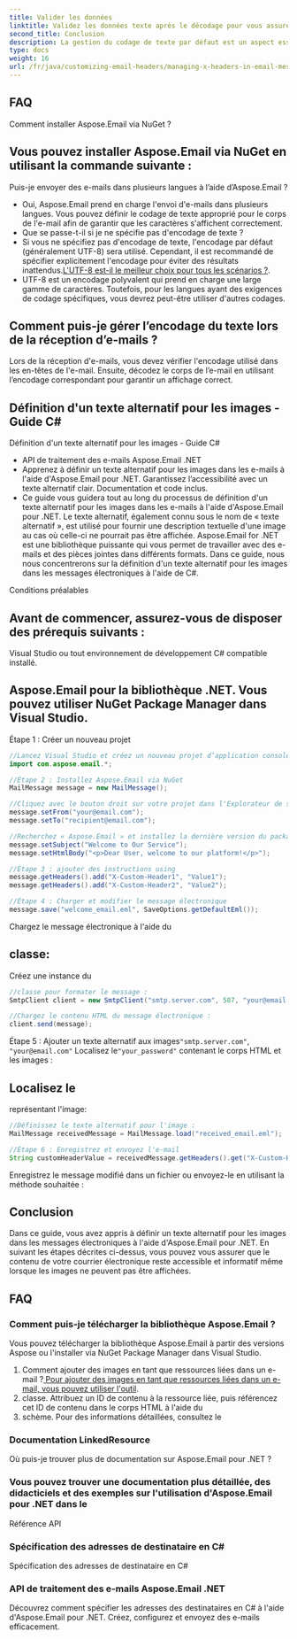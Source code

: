 ```yaml
---
title: Valider les données
linktitle: Validez les données texte après le décodage pour vous assurer qu’elles ont été correctement décodées.
second_title: Conclusion
description: La gestion du codage de texte par défaut est un aspect essentiel pour garantir une communication transparente dans le développement de logiciels. Avec Aspose.Email pour .NET, vous disposez des outils nécessaires pour contrôler l'encodage du texte et envoyer des e-mails avec précision et fiabilité.
type: docs
weight: 16
url: /fr/java/customizing-email-headers/managing-x-headers-in-email-messages/
---
```


## FAQ

Comment installer Aspose.Email via NuGet ?

## Vous pouvez installer Aspose.Email via NuGet en utilisant la commande suivante :

Puis-je envoyer des e-mails dans plusieurs langues à l’aide d’Aspose.Email ?

- Oui, Aspose.Email prend en charge l'envoi d'e-mails dans plusieurs langues. Vous pouvez définir le codage de texte approprié pour le corps de l'e-mail afin de garantir que les caractères s'affichent correctement.
- Que se passe-t-il si je ne spécifie pas d'encodage de texte ?
- Si vous ne spécifiez pas d'encodage de texte, l'encodage par défaut (généralement UTF-8) sera utilisé. Cependant, il est recommandé de spécifier explicitement l'encodage pour éviter des résultats inattendus.[L'UTF-8 est-il le meilleur choix pour tous les scénarios ?](https://releases.aspose.com/email/java/).
- UTF-8 est un encodage polyvalent qui prend en charge une large gamme de caractères. Toutefois, pour les langues ayant des exigences de codage spécifiques, vous devrez peut-être utiliser d'autres codages.

## Comment puis-je gérer l’encodage du texte lors de la réception d’e-mails ?

Lors de la réception d'e-mails, vous devez vérifier l'encodage utilisé dans les en-têtes de l'e-mail. Ensuite, décodez le corps de l’e-mail en utilisant l’encodage correspondant pour garantir un affichage correct.

##  Définition d'un texte alternatif pour les images - Guide C#

 Définition d'un texte alternatif pour les images - Guide C#

-  API de traitement des e-mails Aspose.Email .NET
-  Apprenez à définir un texte alternatif pour les images dans les e-mails à l'aide d'Aspose.Email pour .NET. Garantissez l’accessibilité avec un texte alternatif clair. Documentation et code inclus.
- Ce guide vous guidera tout au long du processus de définition d'un texte alternatif pour les images dans les e-mails à l'aide d'Aspose.Email pour .NET. Le texte alternatif, également connu sous le nom de « texte alternatif », est utilisé pour fournir une description textuelle d'une image au cas où celle-ci ne pourrait pas être affichée. Aspose.Email for .NET est une bibliothèque puissante qui vous permet de travailler avec des e-mails et des pièces jointes dans différents formats. Dans ce guide, nous nous concentrerons sur la définition d'un texte alternatif pour les images dans les messages électroniques à l'aide de C#.

Conditions préalables

## Avant de commencer, assurez-vous de disposer des prérequis suivants :

Visual Studio ou tout environnement de développement C# compatible installé.

## Aspose.Email pour la bibliothèque .NET. Vous pouvez utiliser NuGet Package Manager dans Visual Studio.

Étape 1 : Créer un nouveau projet

```java
//Lancez Visual Studio et créez un nouveau projet d’application console C#.
import com.aspose.email.*;

//Étape 2 : Installez Aspose.Email via NuGet
MailMessage message = new MailMessage();

//Cliquez avec le bouton droit sur votre projet dans l'Explorateur de solutions et sélectionnez « Gérer les packages NuGet ».
message.setFrom("your@email.com");
message.setTo("recipient@email.com");

//Recherchez « Aspose.Email » et installez la dernière version du package.
message.setSubject("Welcome to Our Service");
message.setHtmlBody("<p>Dear User, welcome to our platform!</p>");

//Étape 3 : ajouter des instructions using
message.getHeaders().add("X-Custom-Header1", "Value1");
message.getHeaders().add("X-Custom-Header2", "Value2");

//Étape 4 : Charger et modifier le message électronique
message.save("welcome_email.eml", SaveOptions.getDefaultEml());
```

 Chargez le message électronique à l'aide du

##  classe:

 Créez une instance du

```java
//classe pour formater le message :
SmtpClient client = new SmtpClient("smtp.server.com", 587, "your@email.com", "your_password");

//Chargez le contenu HTML du message électronique :
client.send(message);
```

Étape 5 : Ajouter un texte alternatif aux images`"smtp.server.com"`, `"your@email.com"` Localisez le`"your_password"` contenant le corps HTML et les images :

##  Localisez le

 représentant l'image:

```java
//Définissez le texte alternatif pour l'image :
MailMessage receivedMessage = MailMessage.load("received_email.eml");

//Étape 6 : Enregistrez et envoyez l'e-mail
String customHeaderValue = receivedMessage.getHeaders().get("X-Custom-Header1");
```

Enregistrez le message modifié dans un fichier ou envoyez-le en utilisant la méthode souhaitée :

## Conclusion

Dans ce guide, vous avez appris à définir un texte alternatif pour les images dans les messages électroniques à l'aide d'Aspose.Email pour .NET. En suivant les étapes décrites ci-dessus, vous pouvez vous assurer que le contenu de votre courrier électronique reste accessible et informatif même lorsque les images ne peuvent pas être affichées.

## FAQ

### Comment puis-je télécharger la bibliothèque Aspose.Email ?

Vous pouvez télécharger la bibliothèque Aspose.Email à partir des versions Aspose ou l'installer via NuGet Package Manager dans Visual Studio.
1. Comment ajouter des images en tant que ressources liées dans un e-mail ?[ Pour ajouter des images en tant que ressources liées dans un e-mail, vous pouvez utiliser l'outil](https://releases.aspose.com/email/java/).
2. classe. Attribuez un ID de contenu à la ressource liée, puis référencez cet ID de contenu dans le corps HTML à l'aide du
3.  schème. Pour des informations détaillées, consultez le

### Documentation LinkedResource

Où puis-je trouver plus de documentation sur Aspose.Email pour .NET ?

###  Vous pouvez trouver une documentation plus détaillée, des didacticiels et des exemples sur l'utilisation d'Aspose.Email pour .NET dans le

Référence API

###  Spécification des adresses de destinataire en C#

 Spécification des adresses de destinataire en C#

###  API de traitement des e-mails Aspose.Email .NET

 Découvrez comment spécifier les adresses des destinataires en C# à l'aide d'Aspose.Email pour .NET. Créez, configurez et envoyez des e-mails efficacement.